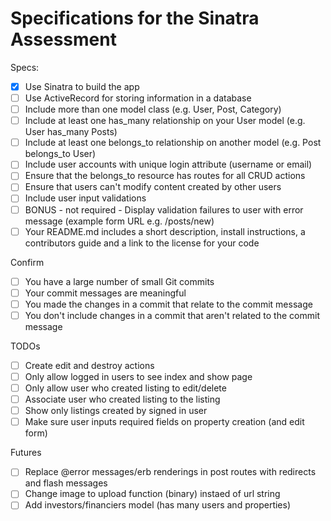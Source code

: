 # Specifications for the Sinatra Assessment

Specs:
- [x] Use Sinatra to build the app
- [ ] Use ActiveRecord for storing information in a database
- [ ] Include more than one model class (e.g. User, Post, Category)
- [ ] Include at least one has_many relationship on your User model (e.g. User has_many Posts)
- [ ] Include at least one belongs_to relationship on another model (e.g. Post belongs_to User)
- [ ] Include user accounts with unique login attribute (username or email)
- [ ] Ensure that the belongs_to resource has routes for all CRUD actions
- [ ] Ensure that users can't modify content created by other users
- [ ] Include user input validations
- [ ] BONUS - not required - Display validation failures to user with error message (example form URL e.g. /posts/new)
- [ ] Your README.md includes a short description, install instructions, a contributors guide and a link to the license for your code

Confirm
- [ ] You have a large number of small Git commits
- [ ] Your commit messages are meaningful
- [ ] You made the changes in a commit that relate to the commit message
- [ ] You don't include changes in a commit that aren't related to the commit message

TODOs
- [ ] Create edit and destroy actions
- [ ] Only allow logged in users to see index and show page
- [ ] Only allow user who created listing to edit/delete
- [ ] Associate user who created listing to the listing
- [ ] Show only listings created by signed in user
- [ ] Make sure user inputs required fields on property creation (and edit form)

Futures
- [ ] Replace @error messages/erb renderings in post routes with redirects and flash messages
- [ ] Change image to upload function (binary) instaed of url string
- [ ] Add investors/financiers model (has many users and properties)
